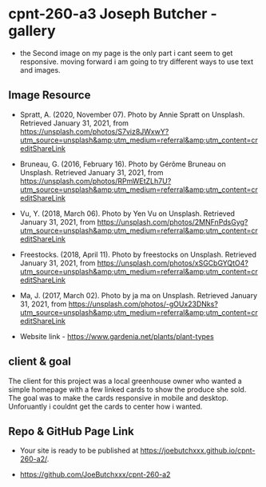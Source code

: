 # cpnt-260-a3 Joseph Butcher - gallery

- the Second image on my page is the only part i cant seem to get responsive. moving forward i am going to try different ways to use text and images. 

## Image Resource

- Spratt, A. (2020, November 07). Photo by Annie Spratt on Unsplash. Retrieved January 31, 2021, from https://unsplash.com/photos/S7viz8JWxwY?utm_source=unsplash&amp;utm_medium=referral&amp;utm_content=creditShareLink

- Bruneau, G. (2016, February 16). Photo by Gérôme Bruneau on Unsplash. Retrieved January 31, 2021, from https://unsplash.com/photos/RPmWEtZLh7U?utm_source=unsplash&amp;utm_medium=referral&amp;utm_content=creditShareLink

- Vu, Y. (2018, March 06). Photo by Yen Vu on Unsplash. Retrieved January 31, 2021, from https://unsplash.com/photos/2MNFnPdsGyg?utm_source=unsplash&amp;utm_medium=referral&amp;utm_content=creditShareLink

- Freestocks. (2018, April 11). Photo by freestocks on Unsplash. Retrieved January 31, 2021, from https://unsplash.com/photos/xSGCbGYQtO4?utm_source=unsplash&amp;utm_medium=referral&amp;utm_content=creditShareLink

- Ma, J. (2017, March 02). Photo by ja ma on Unsplash. Retrieved January 31, 2021, from https://unsplash.com/photos/-gOUx23DNks?utm_source=unsplash&amp;utm_medium=referral&amp;utm_content=creditShareLink


- Website link - https://www.gardenia.net/plants/plant-types

## client & goal 

The client for this project was a local greenhouse owner who wanted a simple homepage with a few linked cards to show the produce she sold. The goal was to make the cards responsive in mobile and desktop. Unforuantly i couldnt get the cards to center how i wanted. 

## Repo & GitHub Page Link

- Your site is ready to be published at https://joebutchxxx.github.io/cpnt-260-a2/.

- https://github.com/JoeButchxxx/cpnt-260-a2